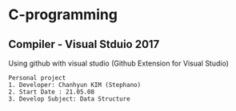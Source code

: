 # C-programming


## Compiler - Visual Stduio 2017
Using github with visual studio (Github Extension for Visual Studio)


```
Personal project
1. Developer: Chanhyun KIM (Stephano)
2. Start Date : 21.05.08
3. Develop Subject: Data Structure 

```




